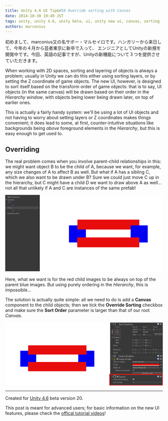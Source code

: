 ```yaml
---
title: Unity 4.6 UI Tip&#58 Override sorting with Canvas
date: 2014-10-30 19:49 JST
tags: unity, unity 4.6, unity beta, ui, unity new ui, canvas, sorting
authors: marconius
---
```


初めまして、marconius又の名サボー・マルセイロです。ハンガリーから来日して、今年の４月から芸者東京に新卒で入って、
エンジニアとしてUnityの新規を開発中です。今回、英語の記事ですが、Unityの新機能について３つを提供させていただきます。

When working with 2D spaces, sorting and layering of objects is always a problem; usually in Unity we can do this either using sorting layers, or by setting the Z coordinate of game objects. The new UI, however, is designed to sort itself based on the transform order of game objects: that is to say, UI objects (in the same canvas) will be drawn based on their order in the *Hierarchy window*, with objects being lower being drawn later, on top of earlier ones.

This is actually a fairly handy system: we'll be using a lot of UI objects and not having to worry about setting layers or Z coordinates makes things convenient; it does lead to some, at first, counter-intuitive situations like backgrounds being *above* foreground elements in the *Hierarchy*, but this is easy enough to get used to.

## Overriding

The real problem comes when you involve parent-child relationships in this: we might want object B to be the child of A, because we want, for example, any size changes of A to affect B as well. But what if A has a sibling C, which we also want to be drawn under B? Sure we could just move C up in the hierarchy, but C might have a child D we want to draw above A as well... not all that unlikely if A and C are instances of the same prefab!

![canvas1](/static/images/2014/10/UnityUI/canvas1.png)

Here, what we want is for the red child images to be always on top of the parent blue images. But using purely ordering in the *Hierarchy*, this is impossible...

The solution is actually quite simple: all we need to do is add a **Canvas** component to the child objects; then we tick the **Override Sorting** checkbox and make sure the **Sort Order** parameter is larger than that of our root *Canvas*.

![canvas2](/static/images/2014/10/UnityUI/canvas2.png)

-----

Created for [Unity 4.6](http://unity3d.com/unity/beta/4.6) beta version 20.

This post is meant for advanced users; for basic information on the new UI features, please check the [offical tutorial videos](http://unity3d.com/learn/tutorials/modules/beginner/ui)!
